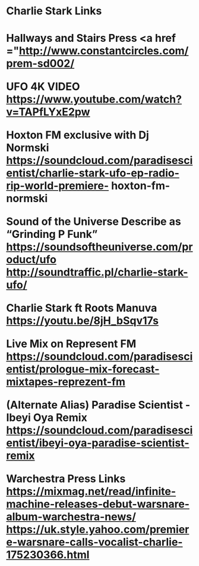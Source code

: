 <H1>Charlie Stark Links<H1>

Hallways and Stairs Press
<a href ="http://www.constantcircles.com/prem-sd002/</a>

UFO 4K VIDEO
https://www.youtube.com/watch?v=TAPfLYxE2pw

Hoxton FM exclusive with Dj Normski
https://soundcloud.com/paradisescientist/charlie-stark-ufo-ep-radio-rip-world-premiere- hoxton-fm-normski

Sound of the Universe Describe as “Grinding P Funk” https://soundsoftheuniverse.com/product/ufo
http://soundtraffic.pl/charlie-stark-ufo/

Charlie Stark ft Roots Manuva
https://youtu.be/8jH_bSqv17s

Live Mix on Represent FM
https://soundcloud.com/paradisescientist/prologue-mix-forecast-mixtapes-reprezent-fm

(Alternate Alias) Paradise Scientist - Ibeyi Oya Remix
https://soundcloud.com/paradisescientist/ibeyi-oya-paradise-scientist-remix

Warchestra Press Links
https://mixmag.net/read/infinite-machine-releases-debut-warsnare-album-warchestra-news/ https://uk.style.yahoo.com/premiere-warsnare-calls-vocalist-charlie-175230366.html
